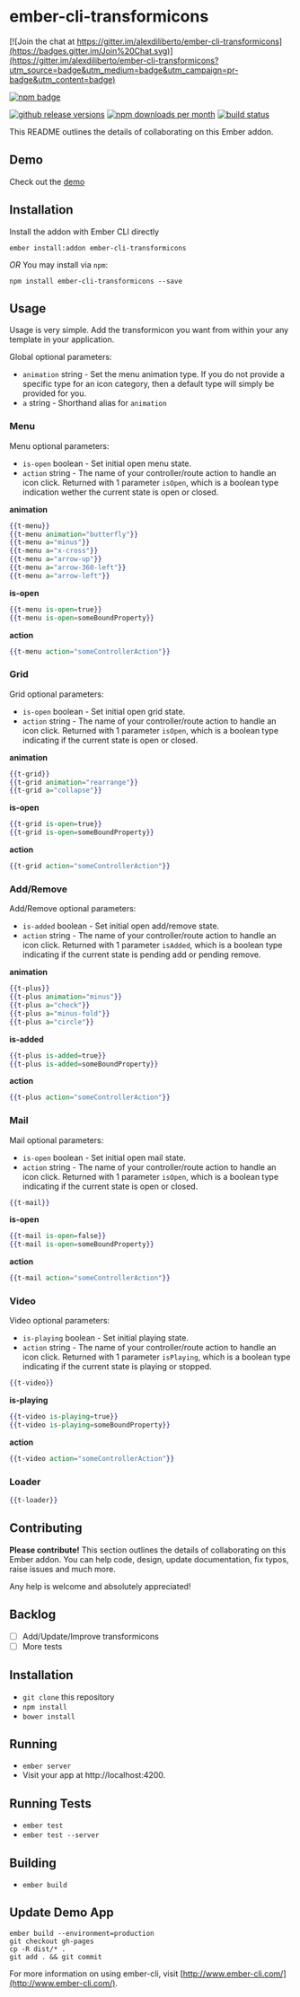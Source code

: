 # ember-cli-transformicons

[![Join the chat at https://gitter.im/alexdiliberto/ember-cli-transformicons](https://badges.gitter.im/Join%20Chat.svg)](https://gitter.im/alexdiliberto/ember-cli-transformicons?utm_source=badge&utm_medium=badge&utm_campaign=pr-badge&utm_content=badge)

[![npm badge][npm-badge-png]][npm-url]

[![github release versions][github-release-svg]][github-release-url]
[![npm downloads per month][npm-dm-badge-svg]][npm-url]
[![build status][travis-badge]][travis-url]

This README outlines the details of collaborating on this Ember addon.

## Demo

Check out the [demo][gh-pages-demo]

## Installation
Install the addon with Ember CLI directly

```shell
ember install:addon ember-cli-transformicons
```

*OR* You may install via `npm`:

```shell
npm install ember-cli-transformicons --save
```

## Usage
Usage is very simple. Add the transformicon you want from within your any template in your application.

Global optional parameters:
  * `animation` string - Set the menu animation type. If you do not provide a specific type for an icon category, then a default type will simply be provided for you.
  * `a` string - Shorthand alias for `animation`

### Menu
Menu optional parameters:
  * `is-open` boolean - Set initial open menu state.
  * `action` string - The name of your controller/route action to handle an icon click. Returned with 1 parameter `isOpen`, which is a boolean type indication wether the current state is open or closed.

**animation**
```handlebars
{{t-menu}}
{{t-menu animation="butterfly"}}
{{t-menu a="minus"}}
{{t-menu a="x-cross"}}
{{t-menu a="arrow-up"}}
{{t-menu a="arrow-360-left"}}
{{t-menu a="arrow-left"}}
```
**is-open**
```handlebars
{{t-menu is-open=true}}
{{t-menu is-open=someBoundProperty}}
```
**action**
```handlebars
{{t-menu action="someControllerAction"}}
```

### Grid
Grid optional parameters:
  * `is-open` boolean - Set initial open grid state.
  * `action` string - The name of your controller/route action to handle an icon click. Returned with 1 parameter `isOpen`, which is a boolean type indicating if the current state is open or closed.

**animation**
```handlebars
{{t-grid}}
{{t-grid animation="rearrange"}}
{{t-grid a="collapse"}}
```
**is-open**
```handlebars
{{t-grid is-open=true}}
{{t-grid is-open=someBoundProperty}}
```
**action**
```handlebars
{{t-grid action="someControllerAction"}}
```

### Add/Remove
Add/Remove optional parameters:
  * `is-added` boolean - Set initial open add/remove state.
  * `action` string - The name of your controller/route action to handle an icon click. Returned with 1 parameter `isAdded`, which is a boolean type indicating if the current state is pending add or pending remove.

**animation**
```handlebars
{{t-plus}}
{{t-plus animation="minus"}}
{{t-plus a="check"}}
{{t-plus a="minus-fold"}}
{{t-plus a="circle"}}
```
**is-added**
```handlebars
{{t-plus is-added=true}}
{{t-plus is-added=someBoundProperty}}
```
**action**
```handlebars
{{t-plus action="someControllerAction"}}
```

### Mail
Mail optional parameters:
  * `is-open` boolean - Set initial open mail state.
  * `action` string - The name of your controller/route action to handle an icon click. Returned with 1 parameter `isOpen`, which is a boolean type indicating if the current state is open or closed.

```handlebars
{{t-mail}}
```
**is-open**
```handlebars
{{t-mail is-open=false}}
{{t-mail is-open=someBoundProperty}}
```
**action**
```handlebars
{{t-mail action="someControllerAction"}}
```

### Video
Video optional parameters:
  * `is-playing` boolean - Set initial playing state.
  * `action` string - The name of your controller/route action to handle an icon click. Returned with 1 parameter `isPlaying`, which is a boolean type indicating if the current state is playing or stopped.

```handlebars
{{t-video}}
```
**is-playing**
```handlebars
{{t-video is-playing=true}}
{{t-video is-playing=someBoundProperty}}
```
**action**
```handlebars
{{t-video action="someControllerAction"}}
```

### Loader
```handlebars
{{t-loader}}
```

## Contributing
**Please contribute!** This section outlines the details of collaborating on this Ember addon. You can help code, design, update documentation, fix typos, raise issues and much more.

Any help is welcome and absolutely appreciated!

## Backlog

- [ ] Add/Update/Improve transformicons
- [ ] More tests

## Installation

* `git clone` this repository
* `npm install`
* `bower install`

## Running

* `ember server`
* Visit your app at http://localhost:4200.

## Running Tests

* `ember test`
* `ember test --server`

## Building

* `ember build`

## Update Demo App

```shell
ember build --environment=production
git checkout gh-pages
cp -R dist/* .
git add . && git commit
```

For more information on using ember-cli, visit [http://www.ember-cli.com/](http://www.ember-cli.com/).


[npm-url]: https://www.npmjs.com/package/ember-cli-transformicons
[github-release-url]: https://github.com/alexdiliberto/ember-cli-transformicons/releases
[npm-dm-badge-svg]: https://img.shields.io/npm/dm/ember-cli-transformicons.svg
[npm-badge-png]: https://nodei.co/npm/ember-cli-transformicons.png?downloads=true&stars=true
[github-release-svg]: https://img.shields.io/github/release/alexdiliberto/ember-cli-transformicons.svg
[travis-badge]: https://travis-ci.org/alexdiliberto/ember-cli-transformicons.svg?branch=master
[travis-url]: https://travis-ci.org/alexdiliberto/ember-cli-transformicons
[gh-pages-demo]: http://alexdiliberto.com/ember-cli-transformicons
